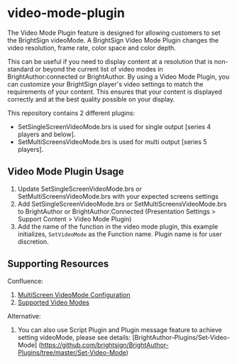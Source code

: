 # video-mode-plugin
The Video Mode Plugin feature is designed for allowing customers to set the BrightSign videoMode. A BrightSign Video Mode Plugin changes the video resolution, frame rate, color space and color depth. 

This can be useful if you need to display content at a resolution that is non-standard or beyond the current list of video modes in BrightAuthor:connected or BrightAuthor. By using a Video Mode Plugin, you can customize your BrightSign player's video settings to match the requirements of your content. This ensures that your content is displayed correctly and at the best quality possible on your display.

This repository contains 2 different plugins:

* SetSingleScreenVideoMode.brs is used for single output [series 4 players and below].
* SetMultiScreensVideoMode.brs is used for multi output [series 5 players].

## Video Mode Plugin Usage

1. Update SetSingleScreenVideoMode.brs or SetMultiScreensVideoMode.brs with your expected screens settings
2. Add SetSingleScreenVideoMode.brs or SetMultiScreensVideoMode.brs to BrightAuthor or BrightAuthor:Connected (Presentation Settings > Support Content > Video Mode Plugin)
3. Add the name of the function in the video mode plugin, this example initializes, `SetVideoMode` as the Function name. Plugin name is for user discretion.

## Supporting Resources
Confluence: 
1. [MultiScreen VideoMode Configuration](https://brightsign.atlassian.net/wiki/spaces/DOC/pages/1208025142/VideoMode+Multiscreen+Configuration)
2. [Supported Video Modes](https://brightsign.atlassian.net/wiki/spaces/DOC/pages/370676833/Supported+Video+Modes)

Alternative:
1. You can also use Script Plugin and Plugin message feature to achieve setting videoMode, please see details: [BrightAuthor-Plugins/Set-Video-Mode] (https://github.com/brightsign/BrightAuthor-Plugins/tree/master/Set-Video-Mode)